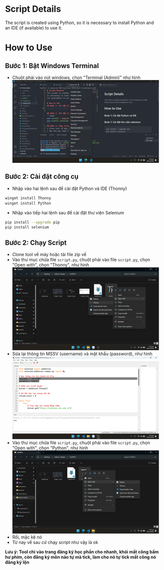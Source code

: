 # Script Details
The script is created using Python, so it is necessary to install Python and an IDE (if available) to use it.

# How to Use
## Bước 1: Bật Windows Terminal
+ Chuột phải vào nút windows, chọn "Terminal (Admin)" như hình
![Alt text](ReadmeImage/image-1.png)

## Bước 2: Cài đặt công cụ
+ Nhập vào hai lệnh sau để cài đặt Python và IDE (Thonny)
```bash
winget install Thonny
winget install Python
```
+ Nhập vào tiếp hai lệnh sau để cài đặt thư viện Selenium
```bash
pip install --upgrade pip
pip install selenium
```
## Bước 2: Chạy Script
+ Clone tool về máy hoặc tải file zip về
+ Vào thư mục chứa file `script.py`, chuột phải vào file `script.py`, chọn "Open with", chọn "Thonny", như hình
![Alt text](ReadmeImage/image-4.png)
+ Sửa lại thông tin MSSV (username) và mật khẩu (password), như hình
![Alt text](ReadmeImage/image-3.png)
+ Vào thư mục chứa file `script.py`, chuột phải vào file `script.py`, chọn "Open with", chọn "Python", như hình
![Alt text](ReadmeImage/image-2.png)
+ Rồi, mặc kệ nó
+ Từ nay về sau cứ chạy script như vậy là ok

**Lưu ý: Tool chỉ vào trang đăng ký học phần cho nhanh, khỏi mất công bấm hư phím, còn đăng ký môn nào tự mà tick, làm cho nó tự tick mất công nó đăng ký lộn**